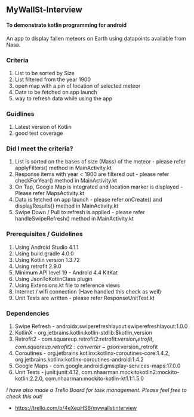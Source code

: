 ## MyWallSt-Interview
#### To demonstrate kotlin programming for android ####

An app to display fallen meteors on Earth using datapoints available from Nasa.

### Criteria
1. List to be sorted by Size
2. List filtered from the year 1900
3. open map with a pin of location of selected meteor
4. Data to be fetched on app launch
5. way to refresh data while using the app

### Guidlines
1. Latest version of Kotlin
2. good test coverage

### Did I meet the criteria? 
1. List is sorted on the bases of size (Mass) of the meteor - please refer applyFilters() method in MainActivity.kt
2. Response items with year < 1900 are filtered out - please refer checkForYear() method in MainActivity.kt
3. On Tap, Google Map is integrated and location marker is displayed - Please refer MapsActivity.kt
4. Data is fetched on app launch - please refer onCreate() and displayResults() method in MainActivity.kt 
5. Swipe Down / Pull to refresh is applied - please refer handleSwipeRefresh() method in MainActivity.kt

### Prerequisites / Guidelines
1. Using Android Studio 4.1.1
2. Using build.gradle 4.0.0
3. Using Kotlin version 1.3.72
4. Using retrofit 2.9.0 
5. Minimum API level 19 - Android 4.4 KitKat
6. Using JsonToKotlinClass plugin
7. Using Extensions.kt file to reference views
8. Internet / wifi connection (Have handled this check as well)
9. Unit Tests are written - please refer ResponseUnitTest.kt

### Dependencies
1. Swipe Refresh - androidx.swiperefreshlayout:swiperefreshlayout:1.0.0
2. KotlinX - org.jetbrains.kotlin:kotlin-stdlib:$kotlin_version
3. Retrofit2 - com.squareup.retrofit2:retrofit:$version_retrofit, com.squareup.retrofit2:converter-gson:$version_retrofit
4. Coroutines - org.jetbrains.kotlinx:kotlinx-coroutines-core:1.4.2, org.jetbrains.kotlinx:kotlinx-coroutines-android:1.4.2 
5. Google Maps - com.google.android.gms:play-services-maps:17.0.0
6. Unit Tests - junit:junit:4.12, com.nhaarman.mockitokotlin2:mockito-kotlin:2.2.0, com.nhaarman:mockito-kotlin-kt1.1:1.5.0

*I have also made a Trello Board for task management. Please feel free to check this out!*
 - https://trello.com/b/4eXepHS6/mywallstinterview
